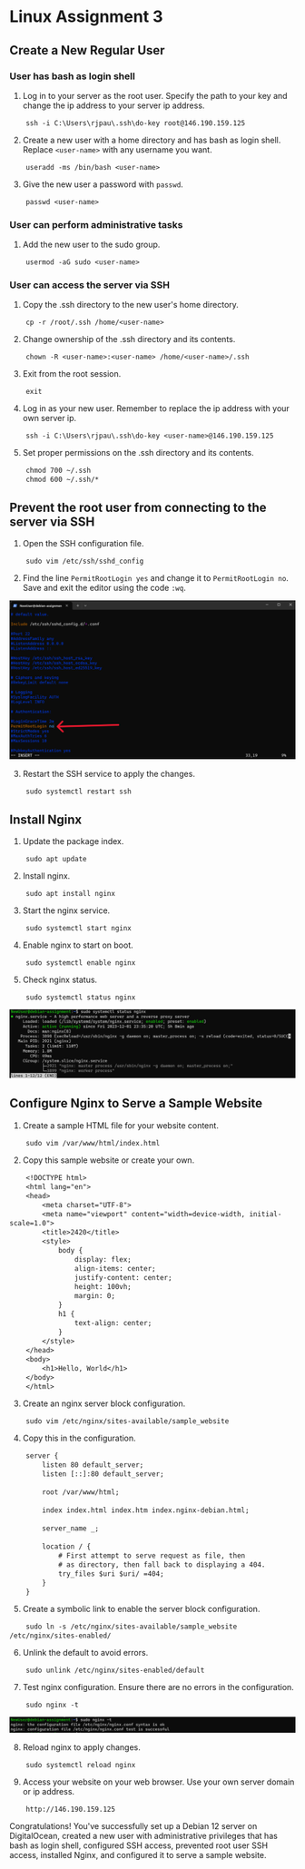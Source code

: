 ﻿# Linux Assignment 3

## Create a New Regular User

### User has bash as login shell

1. Log in to your server as the root user. Specify the path to your key and change the ip address to your server ip address.
```
    ssh -i C:\Users\rjpau\.ssh\do-key root@146.190.159.125
```

2. Create a new user with a home directory and has bash as login shell. Replace ```<user-name>``` with any username you want.
```
    useradd -ms /bin/bash <user-name>
```

3. Give the new user a password with ```passwd```.
```
    passwd <user-name>
```

### User can perform administrative tasks

1. Add the new user to the sudo group.
```
    usermod -aG sudo <user-name>
```

### User can access the server via SSH

1. Copy the .ssh directory to the new user's home directory.
```
    cp -r /root/.ssh /home/<user-name>
```

2. Change ownership of the .ssh directory and its contents.
```
    chown -R <user-name>:<user-name> /home/<user-name>/.ssh
```

3. Exit from the root session.
```
    exit
```

4. Log in as your new user. Remember to replace the ip address with your own server ip.
```
    ssh -i C:\Users\rjpau\.ssh\do-key <user-name>@146.190.159.125
```

5. Set proper permissions on the .ssh directory and its contents.
```
    chmod 700 ~/.ssh
    chmod 600 ~/.ssh/*
```

## Prevent the root user from connecting to the server via SSH

1. Open the SSH configuration file.
```
    sudo vim /etc/ssh/sshd_config
```

2. Find the line ```PermitRootLogin yes``` and change it to ```PermitRootLogin no```. Save and exit the editor using the code ```:wq```.
   
![PermitRootLogin](/images/permitrootlogin.png)

3. Restart the SSH service to apply the changes.
```
    sudo systemctl restart ssh
```

## Install Nginx 

1. Update the package index.
```
    sudo apt update
```

2. Install nginx.
```
    sudo apt install nginx
```

3. Start the nginx service.
```
    sudo systemctl start nginx
```

4. Enable nginx to start on boot.
```
    sudo systemctl enable nginx
```

5. Check nginx status.
```
    sudo systemctl status nginx
```

![nginx status](/images/nginxstatus.png)

## Configure Nginx to Serve a Sample Website

1. Create a sample HTML file for your website content.
```
    sudo vim /var/www/html/index.html
```

2. Copy this sample website or create your own.
```
    <!DOCTYPE html>
    <html lang="en">
    <head>
        <meta charset="UTF-8">
        <meta name="viewport" content="width=device-width, initial-scale=1.0">
        <title>2420</title>
        <style>
            body {
                display: flex;
                align-items: center;
                justify-content: center;
                height: 100vh;
                margin: 0;
            }
            h1 {
                text-align: center;
            }
        </style>
    </head>
    <body>
        <h1>Hello, World</h1>
    </body>
    </html>
```

3. Create an nginx server block configuration.
```
    sudo vim /etc/nginx/sites-available/sample_website
```

4. Copy this in the configuration.
```
    server {
    	listen 80 default_server;
    	listen [::]:80 default_server;
    	
    	root /var/www/html;
    	
    	index index.html index.htm index.nginx-debian.html;
    	
    	server_name _;
    	
    	location / {
    		# First attempt to serve request as file, then
    		# as directory, then fall back to displaying a 404.
    		try_files $uri $uri/ =404;
    	}
    }
```

5. Create a symbolic link to enable the server block configuration.
```
    sudo ln -s /etc/nginx/sites-available/sample_website /etc/nginx/sites-enabled/
```

6. Unlink the default to avoid errors.
```
    sudo unlink /etc/nginx/sites-enabled/default
```

7. Test nginx configuration. Ensure there are no errors in the configuration.
```
    sudo nginx -t
```

![Test Nginx Configuration](/images/testnginxconfig.png)

8. Reload nginx to apply changes.
```
    sudo systemctl reload nginx
```

9. Access your website on your web browser. Use your own server domain or ip address.
```
    http://146.190.159.125
```


Congratulations! You've successfully set up a Debian 12 server on DigitalOcean, created a new user with administrative privileges that has bash as login shell, configured SSH access, prevented root user SSH access, installed Nginx, and configured it to serve a sample website.
